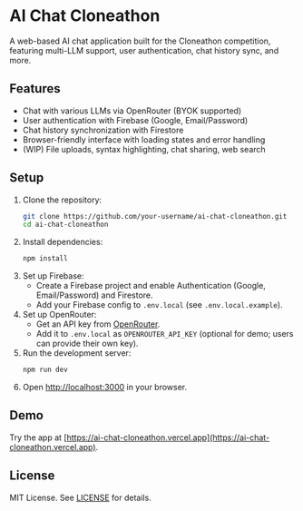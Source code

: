 # AI Chat Cloneathon

A web-based AI chat application built for the Cloneathon competition, featuring multi-LLM support, user authentication, chat history sync, and more.

## Features
- Chat with various LLMs via OpenRouter (BYOK supported)
- User authentication with Firebase (Google, Email/Password)
- Chat history synchronization with Firestore
- Browser-friendly interface with loading states and error handling
- (WIP) File uploads, syntax highlighting, chat sharing, web search

## Setup
1. Clone the repository:
   ```bash
   git clone https://github.com/your-username/ai-chat-cloneathon.git
   cd ai-chat-cloneathon
   ```
2. Install dependencies:
   ```bash
   npm install
   ```
3. Set up Firebase:
   - Create a Firebase project and enable Authentication (Google, Email/Password) and Firestore.
   - Add your Firebase config to `.env.local` (see `.env.local.example`).
4. Set up OpenRouter:
   - Get an API key from [OpenRouter](https://openrouter.ai/).
   - Add it to `.env.local` as `OPENROUTER_API_KEY` (optional for demo; users can provide their own key).
5. Run the development server:
   ```bash
   npm run dev
   ```
6. Open [http://localhost:3000](http://localhost:3000) in your browser.

## Demo
Try the app at [https://ai-chat-cloneathon.vercel.app](https://ai-chat-cloneathon.vercel.app).

## License
MIT License. See [LICENSE](LICENSE) for details.